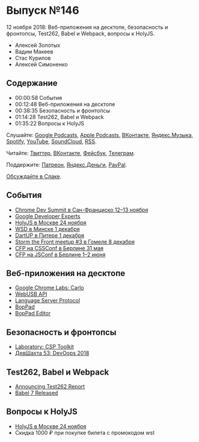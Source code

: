 # Выпуск №146

12 ноября 2018: Веб-приложения на десктопе, безопасность и фронтопсы, Test262, Babel и Webpack, вопросы к HolyJS.

- Алексей Золотых
- Вадим Макеев
- Стас Курилов
- Алексей Симоненко

## Содержание

- 00:00:58 События
- 00:12:48 Веб-приложения на десктопе
- 00:38:35 Безопасность и фронтопсы
- 01:14:28 Test262, Babel и Webpack
- 01:35:22 Вопросы к HolyJS

Слушайте: [Google Podcasts](https://podcasts.google.com/?feed=aHR0cHM6Ly93ZWItc3RhbmRhcmRzLnJ1L3BvZGNhc3QvZmVlZC8), [Apple Podcasts](https://itunes.apple.com/podcast/id1080500016), [ВКонтакте](https://vk.com/podcasts-32017543), [Яндекс.Музыка](https://music.yandex.ru/album/6245956), [Spotify](https://open.spotify.com/show/3rzAcADjpBpXt73L0epTjV), [YouTube](https://www.youtube.com/playlist?list=PLMBnwIwFEFHcwuevhsNXkFTcadeX5R1Go), [SoundCloud](https://soundcloud.com/web-standards), [RSS](https://web-standards.ru/podcast/feed/).

Читайте: [Твиттер](https://twitter.com/webstandards_ru), [ВКонтакте](https://vk.com/webstandards_ru), [Фейсбук](https://www.facebook.com/webstandardsru), [Телеграм](https://t.me/webstandards_ru).

Поддержите: [Патреон](https://www.patreon.com/webstandards_ru), [Яндекс.Деньги](https://money.yandex.ru/to/41001119329753), [PayPal](https://www.paypal.me/pepelsbey).

[Обсуждайте в Слаке](http://slack.web-standards.ru/).

## События

- [Chrome Dev Summit в Сан-Франциско 12–13 ноября](https://developer.chrome.com/devsummit/)
- [Google Developer Experts](https://developers.google.com/experts/all/technology/web-technologies)
- [HolyJS в Москве 24 ноября](https://holyjs-moscow.ru/)
- [WSD в Минске 1 декабря](https://wsd.events/2018/12/01/)
- [DartUP в Питере 1 декабря](https://dartup.ru/)
- [Storm the Front meetup #3 в Гомеле 8 декабря](https://vk.com/storm_the_front)
- [CFP на CSSConf в Берлине 31 мая](https://2019.cssconf.eu/call-for-speakers/)
- [CFP на JSConf в Берлине 1–2 июня](https://2019.jsconf.eu/call-for-speakers/)

## Веб-приложения на десктопе

- [Google Chrome Labs: Carlo](https://github.com/GoogleChromeLabs/carlo)
- [WebUSB API](https://wicg.github.io/webusb/)
- [Language Server Protocol](https://microsoft.github.io/language-server-protocol/)
- [BopPad](https://www.keithmcmillen.com/products/boppad/)
- [BopPad Editor](https://files.keithmcmillen.com/products/boppad/editor/)

## Безопасность и фронтопсы

- [Laboratory: CSP Toolkit](https://addons.mozilla.org/en-US/firefox/addon/laboratory-by-mozilla/)
- [ДевШахта 53: DevOops 2018](https://soundcloud.com/devschacht/devschacht-53)

## Test262, Babel и Webpack

- [Announcing Test262 Report](https://bocoup.com/blog/announcing-test262-report)
- [Babel 7 Released](https://babeljs.io/blog/2018/08/27/7.0.0)

## Вопросы к HolyJS

- [HolyJS в Москве 24 ноября](https://holyjs-moscow.ru/)
- Скидка 1000 ₽ при покупке билета с промокодом wst
